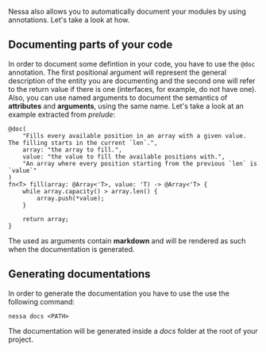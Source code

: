 Nessa also allows you to automatically document your modules by using annotations. Let's take a look at how.

## Documenting parts of your code

In order to document some defintion in your code, you have to use the `@doc` annotation. The first positional
argument will represent the general description of the entity you are documenting and the second one will
refer to the return value if there is one (interfaces, for example, do not have one). Also, you can use
named arguments to document the semantics of **attributes** and **arguments**, using the same name. Let's take a look at
an example extracted from *prelude*:

```
@doc(
    "Fills every available position in an array with a given value. The filling starts in the current `len`.",
    array: "the array to fill.",
    value: "the value to fill the available positions with.",
    "An array where every position starting from the previous `len` is `value`"
)
fn<T> fill(array: @Array<'T>, value: 'T) -> @Array<'T> {
    while array.capacity() > array.len() {
        array.push(*value);
    }

    return array;
}
```

The used as arguments contain **markdown** and will be rendered as such when the documentation is generated.

## Generating documentations

In order to generate the documentation you have to use the use the following command:

```
nessa docs <PATH>
```

The documentation will be generated inside a *docs* folder at the root of your project.